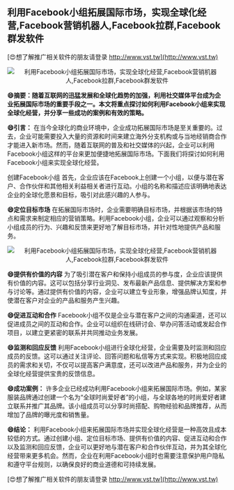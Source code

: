 ## **利用Facebook小组拓展国际市场，实现全球化经营,Facebook营销机器人,Facebook拉群,Facebook群发软件**

[😍想了解推广相关软件的朋友请登录 http://www.vst.tw](http://www.vst.tw)

 <center><img src="https://vst.tw/MP4/tuiguang/png/7.png" alt="利用Facebook小组拓展国际市场，实现全球化经营,Facebook营销机器人,Facebook拉群,Facebook群发软件"></center>

**😄摘要：随着互联网的迅猛发展和全球化趋势的加强，利用社交媒体平台成为企业拓展国际市场的重要手段之一。本文将重点探讨如何利用Facebook小组来实现全球化经营，并分享一些成功的案例和有效的策略。**

**😄引言：**
在当今全球化的商业环境中，企业成功拓展国际市场是至关重要的。过去，企业可能需要投入大量的资源和时间来建立海外分支机构或与当地经销商合作才能进入新市场。然而，随着互联网的普及和社交媒体的兴起，企业可以利用Facebook小组这样的平台来更加便捷地拓展国际市场。下面我们将探讨如何利用Facebook小组来实现全球化经营。

创建Facebook小组
首先，企业应该在Facebook上创建一个小组，以便与潜在客户、合作伙伴和其他相关利益相关者进行互动。小组的名称和描述应该明确地表达企业的全球化愿景和目标，吸引对此感兴趣的人参与。

**😄定位目标市场**
在拓展国际市场时，企业需要明确目标市场，并根据该市场的特点和需求来制定相应的营销策略。利用Facebook小组，企业可以通过观察和分析小组成员的行为、兴趣和反馈来更好地了解目标市场，并针对性地提供产品和服务。

 <center><img src="https://vst.tw/MP4/tuiguang/png/3.png" alt="利用Facebook小组拓展国际市场，实现全球化经营,Facebook营销机器人,Facebook拉群,Facebook群发软件"></center>

**😄提供有价值的内容**
为了吸引潜在客户和保持小组成员的参与度，企业应该提供有价值的内容。这可以包括分享行业洞见、发布最新产品信息、提供解决方案和参与讨论等。通过提供有价值的内容，企业可以建立专业形象，增强品牌认知度，并使潜在客户对企业的产品和服务产生兴趣。

**😄促进互动和合作**
Facebook小组不仅是企业与潜在客户之间的沟通渠道，还可以促进成员之间的互动和合作。企业可以组织在线研讨会、举办问答活动或发起合作项目，以建立更紧密的联系并共同推动业务发展。

**😄监测和回应反馈**
利用Facebook小组进行全球化经营，企业需要及时监测和回应成员的反馈。这可以通过关注评论、回答问题和私信等方式来实现。积极地回应成员的需求和关切，不仅可以提高客户满意度，还可以改进产品和服务，并为企业的全球化经营提供宝贵的反馈信息。

**😄成功案例：**
许多企业已经成功利用Facebook小组来拓展国际市场。例如，某家服装品牌通过创建一个名为“全球时尚爱好者”的小组，与全球各地的时尚爱好者建立联系并推广其品牌。该小组成员可以分享时尚搭配、购物经验和品牌推荐，从而增加了品牌的曝光度和销售量。

**😄结论：**
利用Facebook小组来拓展国际市场并实现全球化经营是一种高效且成本较低的方式。通过创建小组、定位目标市场、提供有价值的内容、促进互动和合作以及监测和回应反馈，企业可以更好地与潜在客户和合作伙伴互动，并为其全球化经营带来更多机会。然而，企业在利用Facebook小组时也需要注意保护用户隐私和遵守平台规则，以确保良好的商业道德和可持续发展。

[😍想了解推广相关软件的朋友请登录 http://www.vst.tw](http://www.vst.tw)



